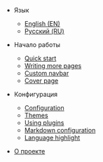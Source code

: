 * Язык

  * [English (EN)](/)
  * [Русский (RU)](/ru-ru/)

* Начало работы

  * [Quick start](quickstart.md)
  * [Writing more pages](more-pages.md)
  * [Custom navbar](custom-navbar.md)
  * [Cover page](cover.md)

* Конфигурация
  * [Configuration](configuration.md)
  * [Themes](themes.md)
  * [Using plugins](plugins.md)
  * [Markdown configuration](markdown.md)
  * [Language highlight](language-highlight.md)

* [О проекте](about.md)